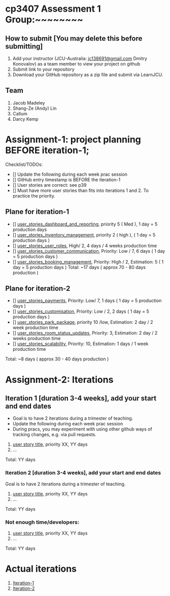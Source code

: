 # cp3407 Assessment 1 Group:~~~~~~~~

## How to submit [You may delete this before submitting]
1. Add your instructor (JCU-Australia: jc138691@gmail.com Dmitry Konovalov) as a team member to view your project on github
2. Submit link to your repository
3. Download your GitHub repository as a zip file and submit via LearnJCU.

## Team

1. Jacob Madeley
2. Shang-Ze (Andy) Lin
3. Callum
4. Darcy Kemp


# Assignment-1: project planning BEFORE iteration-1;
Checklist/TODOs: 
- [] Update the following during each week prac session
- [] GitHub entry timestamp is BEFORE the iteration-1
- [] User stories are correct: see p39
- [] Must have more user stories than fits into iterations 1 and 2. To practice the priority.

## Plane for iteration-1
- [] [user_stories_dashboard_and_reporting](./user_stories/user_story_dashboard_and_reporting.md), priority 5 ( Med ), 1 day = 5 production days
- [] [user_stories_inventory_management](./user_stories/user_story_inventory_management.md), priority 2 ( high ), ( 1 day = 5 production days )
- [] [user_stories_user_roles](./user_stories/user_story_user_roles.md), High/ 2, 4 days / 4 weeks production time
- [] [user_stories_customer_communication](./user_stories/user_story_customer_communication.md), Priority: Low / 7, 6 days ( 1 day = 5 production days )
- [] [user_stories_booking_management](./user_stories/user_story_booking_management.md), Priority: High / 2, Estimation: 5 ( 1 day = 5 production days )
Total: ~17 days ( approx 70 - 80 days production )
## Plane for iteration-2
- [] [user_stories_payments](./user_stories/user_stories_payments.md), Priority: Low/ 7, 1 days ( 1 day = 5 production days )
- [] [user_stories_customisation](./user_stories/user_story_customisation.md), Priority: Low / 2, 2 days ( 1 day = 5 production days )
- [] [user_stories_park_package](./user_stories/user_story_park_package.md), priority 10 /low, Estimation: 2 day / 2 week production time
- [] [user_stories_room_status_updates](./user_stories/user_story_room_status_updates.md), Priority: 3, Estimation: 2 day / 2 weeks production time
- [] [user_stories_scalability](./user_stories/user_story_scalability.md), Priority: 10, Estimation: 1 days / 1 week production time

Total: ~8 days ( approx 30 - 40 days production )


# Assignment-2: Iterations

## Iteration 1 [duration 3-4 weeks], add your start and end dates 

* Goal is to have 2 iterations during a trimester of teaching.
* Update the following during each week prac session
* During pracs, you may experiment with using other github ways of tracking changes, e.g. via pull requests.

1. [user story title](./user_stories/user_story_01_title.md), priority XX, YY days 
2. ...

Total: YY days


### Iteration 2 [duration 3-4 weeks], add your start and end dates
Goal is to have 2 iterations during a trimester of teaching.
1. [user story title](./user_stories/user_story_01_title.md), priority XX, YY days 
2. ...

Total: YY days

### Not enough time/developers: 
1. [user story title](./user_stories/user_story_01_title.md), priority XX, YY days 
2. ...

Total: YY days

# Actual iterations
1. [Iteration-1](./iteration_1.md)
2. [Iteration-2](./iteration_2.md)


